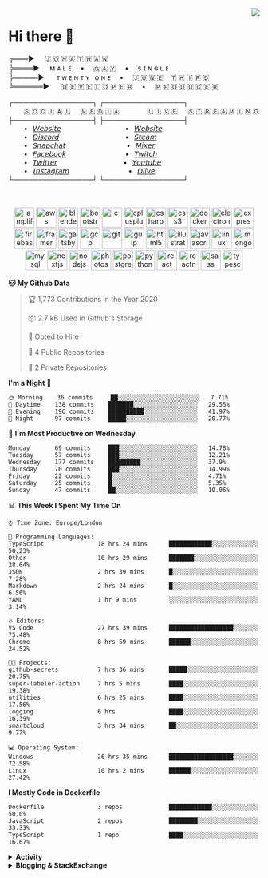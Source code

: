 <img align="right" href="https://spotify-github-profile.vercel.app/api/view?uid=21xc6lko2t6sn466piiwtnhuq&redirect=true" src="https://spotify-github-profile.vercel.app/api/view?uid=21xc6lko2t6sn466piiwtnhuq&cover_image=true">

# Hi there 👋

╔═══►⠀⠀🇯 🇴 🇳 🇦 🇹 🇭 🇦 🇳\
╠════►⠀⠀ᴍ ᴀ ʟ ᴇ ⠀ • ⠀ 🇬 🇦 🇾 ⠀ • ⠀ s ɪ ɴ ɢ ʟ ᴇ\
╠═════►⠀⠀ ᴛ ᴡ ᴇ ɴ ᴛ ʏ⠀ᴏ ɴ ᴇ ⠀ • ⠀ 🇯 🇺 🇳 🇪 ⠀🇹 🇭 🇮 🇷 🇩\
╚══════►⠀⠀ 🇩 🇪 🇻 🇪 🇱 🇴 🇵 🇪 🇷 ⠀ • ⠀ 🇵 🇷 🇴 🇩 🇺 🇨 🇪 🇷

┌────────────────┐ ┌────────────────┐\
⠀⠀⠀🇸 🇴 🇨 🇮 🇦 🇱⠀⠀🇲 🇪 🇩 🇮 🇦⠀⠀⠀ ⠀⠀🇱 🇮 🇻 🇪⠀⠀🇸 🇹 🇷 🇪 🇦 🇲 🇮 🇳 🇬\
├────────────────┤ ├────────────────┤\
⠀⠀⠀•⠀[𝘞𝘦𝘣𝘴𝘪𝘵𝘦](https://tgtgamer.live/) ⠀⠀⠀ ⠀⠀⠀ ⠀⠀⠀ ⠀⠀•⠀[𝘞𝘦𝘣𝘴𝘪𝘵𝘦](https://tgtgamer.live/)\
⠀⠀⠀•⠀[𝘋𝘪𝘴𝘤𝘰𝘳𝘥](https://discord.com/invite/P5DwgzN) ⠀⠀⠀ ⠀⠀⠀ ⠀⠀⠀ ⠀⠀ •⠀[𝘚𝘵𝘦𝘢𝘮](https://steamcommunity.com/broadcast/watch/76561198043223313)\
⠀⠀⠀•⠀[𝘚𝘯𝘢𝘱𝘤𝘩𝘢𝘵](https://snapchat.com/add/tgtgamer) ⠀⠀⠀ ⠀⠀⠀ ⠀⠀⠀ ⠀ •⠀[𝘔𝘪𝘹𝘦𝘳](https://mixer.com/tgtgamer)\
⠀⠀⠀•⠀[𝘍𝘢𝘤𝘦𝘣𝘰𝘰𝘬](https://fb.me/jonathan.stevens.144) ⠀⠀⠀ ⠀⠀⠀ ⠀⠀⠀ ⠀•⠀[𝘛𝘸𝘪𝘵𝘤𝘩](https://www.twitch.tv/tgtgamer)\
⠀⠀⠀•⠀[𝘛𝘸𝘪𝘵𝘵𝘦𝘳](https://twitter.com/tgtgamer) ⠀⠀⠀ ⠀⠀⠀ ⠀⠀⠀ ⠀⠀ •⠀[𝘠𝘰𝘶𝘵𝘶𝘣𝘦](https://www.youtube.com/channel/UCmMsdBHE1inAoY72o2ZuEqg/live)\
⠀⠀⠀•⠀[𝘐𝘯𝘴𝘵𝘢𝘨𝘳𝘢𝘮](https://www.instagram.com/tgtgamer) ⠀⠀⠀ ⠀⠀⠀ ⠀⠀⠀ ⠀•⠀[𝘋𝘭𝘪𝘷𝘦](https://dlive.tv/TGTGamer)\
└────────────────┘ └────────────────┘

<p align="center"><br><br><img src="https://docs.amplify.aws/assets/logo-dark.svg" alt="amplify" width="40" height="40"/> <img src="https://devicons.github.io/devicon/devicon.git/icons/amazonwebservices/amazonwebservices-original-wordmark.svg" alt="aws" width="40" height="40"/> <img src="https://download.blender.org/branding/community/blender_community_badge_white.svg" alt="blender" width="40" height="40"/> <img src="https://devicons.github.io/devicon/devicon.git/icons/bootstrap/bootstrap-plain.svg" alt="bootstrap" width="40" height="40"/> <img src="https://devicons.github.io/devicon/devicon.git/icons/c/c-original.svg" alt="c" width="40" height="40"/> <img src="https://devicons.github.io/devicon/devicon.git/icons/cplusplus/cplusplus-original.svg" alt="cplusplus" width="40" height="40"/> <img src="https://devicons.github.io/devicon/devicon.git/icons/csharp/csharp-original.svg" alt="csharp" width="40" height="40"/> <img src="https://devicons.github.io/devicon/devicon.git/icons/css3/css3-original-wordmark.svg" alt="css3" width="40" height="40"/> <img src="https://devicons.github.io/devicon/devicon.git/icons/docker/docker-original-wordmark.svg" alt="docker" width="40" height="40"/> <img src="https://devicons.github.io/devicon/devicon.git/icons/electron/electron-original.svg" alt="electron" width="40" height="40"/> <img src="https://devicons.github.io/devicon/devicon.git/icons/express/express-original-wordmark.svg" alt="express" width="40" height="40"/> <img src="https://www.vectorlogo.zone/logos/firebase/firebase-icon.svg" alt="firebase" width="40" height="40"/> <img src="https://www.vectorlogo.zone/logos/framer/framer-icon.svg" alt="framer" width="40" height="40"/> <img src="https://www.vectorlogo.zone/logos/gatsbyjs/gatsbyjs-icon.svg" alt="gatsby" width="40" height="40"/> <img src="https://www.vectorlogo.zone/logos/google_cloud/google_cloud-icon.svg" alt="gcp" width="40" height="40"/> <img src="https://www.vectorlogo.zone/logos/git-scm/git-scm-icon.svg" alt="git" width="40" height="40"/> <img src="https://devicons.github.io/devicon/devicon.git/icons/gulp/gulp-plain.svg" alt="gulp" width="40" height="40"/> <img src="https://devicons.github.io/devicon/devicon.git/icons/html5/html5-original-wordmark.svg" alt="html5" width="40" height="40"/> <img src="https://www.vectorlogo.zone/logos/adobe_illustrator/adobe_illustrator-icon.svg" alt="illustrator" width="40" height="40"/> <img src="https://devicons.github.io/devicon/devicon.git/icons/javascript/javascript-original.svg" alt="javascript" width="40" height="40"/> <img src="https://devicons.github.io/devicon/devicon.git/icons/linux/linux-original.svg" alt="linux" width="40" height="40"/> <img src="https://devicons.github.io/devicon/devicon.git/icons/mongodb/mongodb-original-wordmark.svg" alt="mongodb" width="40" height="40"/> <img src="https://devicons.github.io/devicon/devicon.git/icons/mysql/mysql-original-wordmark.svg" alt="mysql" width="40" height="40"/> <img src="https://cdn.worldvectorlogo.com/logos/nextjs-3.svg" alt="nextjs" width="40" height="40"/> <img src="https://devicons.github.io/devicon/devicon.git/icons/nodejs/nodejs-original-wordmark.svg" alt="nodejs" width="40" height="40"/> <img src="https://devicons.github.io/devicon/devicon.git/icons/photoshop/photoshop-plain.svg" alt="photoshop" width="40" height="40"/> <img src="https://devicons.github.io/devicon/devicon.git/icons/postgresql/postgresql-original-wordmark.svg" alt="postgresql" width="40" height="40"/> <img src="https://devicons.github.io/devicon/devicon.git/icons/python/python-original.svg" alt="python" width="40" height="40"/> <img src="https://devicons.github.io/devicon/devicon.git/icons/react/react-original-wordmark.svg" alt="react" width="40" height="40"/> <img src="https://reactnative.dev/img/header_logo.svg" alt="reactnative" width="40" height="40"/> <img src="https://devicons.github.io/devicon/devicon.git/icons/sass/sass-original.svg" alt="sass" width="40" height="40"/> <img src="https://devicons.github.io/devicon/devicon.git/icons/typescript/typescript-original.svg" alt="typescript" width="40" height="40"/></p>

<!--START_SECTION:waka-->
**🐱 My Github Data** 

> 🏆 1,773 Contributions in the Year 2020
 > 
> 📦 2.7 kB Used in Github's Storage 
 > 
> 💼 Opted to Hire
 > 
> 📜 4 Public Repositories
 > 
> 🔑 2 Private Repositories 

**I'm a Night 🦉** 

```text
🌞 Morning    36 commits     ██░░░░░░░░░░░░░░░░░░░░░░░   7.71% 
🌆 Daytime    138 commits    ███████░░░░░░░░░░░░░░░░░░   29.55% 
🌃 Evening    196 commits    ██████████░░░░░░░░░░░░░░░   41.97% 
🌙 Night      97 commits     █████░░░░░░░░░░░░░░░░░░░░   20.77%

```
📅 **I'm Most Productive on Wednesday** 

```text
Monday       69 commits     ███░░░░░░░░░░░░░░░░░░░░░░   14.78% 
Tuesday      57 commits     ███░░░░░░░░░░░░░░░░░░░░░░   12.21% 
Wednesday    177 commits    █████████░░░░░░░░░░░░░░░░   37.9% 
Thursday     70 commits     ███░░░░░░░░░░░░░░░░░░░░░░   14.99% 
Friday       22 commits     █░░░░░░░░░░░░░░░░░░░░░░░░   4.71% 
Saturday     25 commits     █░░░░░░░░░░░░░░░░░░░░░░░░   5.35% 
Sunday       47 commits     ██░░░░░░░░░░░░░░░░░░░░░░░   10.06%

```


📊 **This Week I Spent My Time On** 

```text
⌚︎ Time Zone: Europe/London

💬 Programming Languages: 
TypeScript               18 hrs 24 mins      ████████████░░░░░░░░░░░░░   50.23% 
Other                    10 hrs 29 mins      ███████░░░░░░░░░░░░░░░░░░   28.64% 
JSON                     2 hrs 39 mins       █░░░░░░░░░░░░░░░░░░░░░░░░   7.28% 
Markdown                 2 hrs 24 mins       █░░░░░░░░░░░░░░░░░░░░░░░░   6.56% 
YAML                     1 hr 9 mins         ░░░░░░░░░░░░░░░░░░░░░░░░░   3.14%

🔥 Editors: 
VS Code                  27 hrs 39 mins      ██████████████████░░░░░░░   75.48% 
Chrome                   8 hrs 59 mins       ██████░░░░░░░░░░░░░░░░░░░   24.52%

🐱‍💻 Projects: 
github-secrets           7 hrs 36 mins       █████░░░░░░░░░░░░░░░░░░░░   20.75% 
super-labeler-action     7 hrs 5 mins        ████░░░░░░░░░░░░░░░░░░░░░   19.38% 
utilities                6 hrs 25 mins       ████░░░░░░░░░░░░░░░░░░░░░   17.56% 
logging                  6 hrs               ████░░░░░░░░░░░░░░░░░░░░░   16.39% 
smartcloud               3 hrs 34 mins       ██░░░░░░░░░░░░░░░░░░░░░░░   9.77%

💻 Operating System: 
Windows                  26 hrs 35 mins      ██████████████████░░░░░░░   72.58% 
Linux                    10 hrs 2 mins       ██████░░░░░░░░░░░░░░░░░░░   27.42%

```

**I Mostly Code in Dockerfile** 

```text
Dockerfile               3 repos             ████████████░░░░░░░░░░░░░   50.0% 
JavaScript               2 repos             ████████░░░░░░░░░░░░░░░░░   33.33% 
TypeScript               1 repo              ████░░░░░░░░░░░░░░░░░░░░░   16.67%

```



<!--END_SECTION:waka-->

<details>
  <summary><b>Activity</b></summary>
  
<!--START_SECTION:activity-->
1. ❗️ Opened issue [#4844](https://github.com/TownyAdvanced/Towny/issues/4844) in [TownyAdvanced/Towny](https://github.com/TownyAdvanced/Towny)
2. 💪 Opened PR [#152](https://github.com/garagepoort/StaffPlusPlus/pull/152) in [garagepoort/StaffPlusPlus](https://github.com/garagepoort/StaffPlusPlus)
3. ❗️ Closed issue [#5294](https://github.com/Zrips/CMI/issues/5294) in [Zrips/CMI](https://github.com/Zrips/CMI)
4. 🗣 Commented on [#5294](https://github.com/Zrips/CMI/issues/5294) in [Zrips/CMI](https://github.com/Zrips/CMI)
5. ❗️ Opened issue [#5294](https://github.com/Zrips/CMI/issues/5294) in [Zrips/CMI](https://github.com/Zrips/CMI)
6. ❗️ Closed issue [#45](https://github.com/Videndum/Minecraft-issue-tracking/issues/45) in [Videndum/Minecraft-issue-tracking](https://github.com/Videndum/Minecraft-issue-tracking)
7. ❗️ Closed issue [#12](https://github.com/Videndum/Minecraft-issue-tracking/issues/12) in [Videndum/Minecraft-issue-tracking](https://github.com/Videndum/Minecraft-issue-tracking)
8. ❗️ Closed issue [#7](https://github.com/Videndum/Minecraft-issue-tracking/issues/7) in [Videndum/Minecraft-issue-tracking](https://github.com/Videndum/Minecraft-issue-tracking)
9. ❗️ Closed issue [#28](https://github.com/Videndum/Minecraft-issue-tracking/issues/28) in [Videndum/Minecraft-issue-tracking](https://github.com/Videndum/Minecraft-issue-tracking)
10. ❗️ Opened issue [#52](https://github.com/Videndum/Minecraft-issue-tracking/issues/52) in [Videndum/Minecraft-issue-tracking](https://github.com/Videndum/Minecraft-issue-tracking)
11. ❗️ Opened issue [#51](https://github.com/Videndum/Minecraft-issue-tracking/issues/51) in [Videndum/Minecraft-issue-tracking](https://github.com/Videndum/Minecraft-issue-tracking)
12. ❗️ Opened issue [#50](https://github.com/Videndum/Minecraft-issue-tracking/issues/50) in [Videndum/Minecraft-issue-tracking](https://github.com/Videndum/Minecraft-issue-tracking)
13. ❗️ Opened issue [#49](https://github.com/Videndum/Minecraft-issue-tracking/issues/49) in [Videndum/Minecraft-issue-tracking](https://github.com/Videndum/Minecraft-issue-tracking)
14. 🗣 Commented on [#150](https://github.com/garagepoort/StaffPlusPlus/issues/150) in [garagepoort/StaffPlusPlus](https://github.com/garagepoort/StaffPlusPlus)
15. ❗️ Opened issue [#240](https://github.com/WooMinecraft/WooMinecraft/issues/240) in [WooMinecraft/WooMinecraft](https://github.com/WooMinecraft/WooMinecraft)
16. ❗️ Opened issue [#150](https://github.com/garagepoort/StaffPlusPlus/issues/150) in [garagepoort/StaffPlusPlus](https://github.com/garagepoort/StaffPlusPlus)
17. 💪 Opened PR [#149](https://github.com/garagepoort/StaffPlusPlus/pull/149) in [garagepoort/StaffPlusPlus](https://github.com/garagepoort/StaffPlusPlus)
18. 💪 Opened PR [#3](https://github.com/Videndum/StaffPlusPlus/pull/3) in [Videndum/StaffPlusPlus](https://github.com/Videndum/StaffPlusPlus)
19. 🗣 Commented on [#148](https://github.com/garagepoort/StaffPlusPlus/issues/148) in [garagepoort/StaffPlusPlus](https://github.com/garagepoort/StaffPlusPlus)
20. ❌ Closed PR [#148](https://github.com/garagepoort/StaffPlusPlus/pull/148) in [garagepoort/StaffPlusPlus](https://github.com/garagepoort/StaffPlusPlus)
21. 💪 Opened PR [#148](https://github.com/garagepoort/StaffPlusPlus/pull/148) in [garagepoort/StaffPlusPlus](https://github.com/garagepoort/StaffPlusPlus)
22. ❌ Closed PR [#1](https://github.com/Videndum/StaffPlusPlus/pull/1) in [Videndum/StaffPlusPlus](https://github.com/Videndum/StaffPlusPlus)
23. 🎉 Merged PR [#2](https://github.com/Videndum/StaffPlusPlus/pull/2) in [Videndum/StaffPlusPlus](https://github.com/Videndum/StaffPlusPlus)
24. 💪 Opened PR [#2](https://github.com/Videndum/StaffPlusPlus/pull/2) in [Videndum/StaffPlusPlus](https://github.com/Videndum/StaffPlusPlus)
25. 💪 Opened PR [#1](https://github.com/Videndum/StaffPlusPlus/pull/1) in [Videndum/StaffPlusPlus](https://github.com/Videndum/StaffPlusPlus)
26. ❗️ Opened issue [#147](https://github.com/garagepoort/StaffPlusPlus/issues/147) in [garagepoort/StaffPlusPlus](https://github.com/garagepoort/StaffPlusPlus)
27. ❗️ Opened issue [#146](https://github.com/garagepoort/StaffPlusPlus/issues/146) in [garagepoort/StaffPlusPlus](https://github.com/garagepoort/StaffPlusPlus)
28. 💪 Opened PR [#145](https://github.com/garagepoort/StaffPlusPlus/pull/145) in [garagepoort/StaffPlusPlus](https://github.com/garagepoort/StaffPlusPlus)
29. ❗️ Opened issue [#48](https://github.com/Videndum/Minecraft-issue-tracking/issues/48) in [Videndum/Minecraft-issue-tracking](https://github.com/Videndum/Minecraft-issue-tracking)
30. ❗️ Opened issue [#47](https://github.com/Videndum/Minecraft-issue-tracking/issues/47) in [Videndum/Minecraft-issue-tracking](https://github.com/Videndum/Minecraft-issue-tracking)
31. ❗️ Opened issue [#46](https://github.com/Videndum/Minecraft-issue-tracking/issues/46) in [Videndum/Minecraft-issue-tracking](https://github.com/Videndum/Minecraft-issue-tracking)
32. ❗️ Opened issue [#45](https://github.com/Videndum/Minecraft-issue-tracking/issues/45) in [Videndum/Minecraft-issue-tracking](https://github.com/Videndum/Minecraft-issue-tracking)
33. ❗️ Opened issue [#44](https://github.com/Videndum/Minecraft-issue-tracking/issues/44) in [Videndum/Minecraft-issue-tracking](https://github.com/Videndum/Minecraft-issue-tracking)
34. ❗️ Opened issue [#43](https://github.com/Videndum/Minecraft-issue-tracking/issues/43) in [Videndum/Minecraft-issue-tracking](https://github.com/Videndum/Minecraft-issue-tracking)
<!--END_SECTION:activity-->

</details>

<details>
  <summary><b>Blogging & StackExchange</b></summary>

<!-- BLOG-POST-LIST:START -->
- [Pulumi postbuild scripts](https://stackoverflow.com/questions/66138543/pulumi-postbuild-scripts)
- [Correct usage of ORM in framework](https://stackoverflow.com/questions/65446243/correct-usage-of-orm-in-framework)
- [Github Actions detect author_association](https://stackoverflow.com/questions/63188674/github-actions-detect-author-association)
- [Answer by Jonathan Stevens for React styling - Overflow issues - Expo & Electron single workflow](https://stackoverflow.com/questions/59939824/react-styling-overflow-issues-expo-electron-single-workflow/59941715#59941715)
- [React styling - Overflow issues - Expo & Electron single workflow](https://stackoverflow.com/questions/59939824/react-styling-overflow-issues-expo-electron-single-workflow)
- [React WebkitAppRegion Warnings](https://stackoverflow.com/questions/59870837/react-webkitappregion-warnings)
- [Dialogflow & Express -- Fulfilment](https://stackoverflow.com/questions/57964582/dialogflow-express-fulfilment)
- [Answer by Jonathan Stevens for SVG Changing specific colour - CSS & JS](https://stackoverflow.com/questions/51461082/svg-changing-specific-colour-css-js/51467484#51467484)
- [SVG Changing specific colour - CSS & JS](https://stackoverflow.com/questions/51461082/svg-changing-specific-colour-css-js)
- [Complex Wireframe to solid for use in Autodesk 2018](https://stackoverflow.com/questions/47948929/complex-wireframe-to-solid-for-use-in-autodesk-2018)
- [Cookie based Redirection using Javascript](https://stackoverflow.com/questions/47686107/cookie-based-redirection-using-javascript)
- [How to make the bot know if its messaged someone before? C# based SteamBot](https://stackoverflow.com/questions/44035406/how-to-make-the-bot-know-if-its-messaged-someone-before-c-sharp-based-steambot)
- [How to convert fs:path to variable](https://stackoverflow.com/questions/43879791/how-to-convert-fspath-to-variable)
<!-- BLOG-POST-LIST:END -->
</details>
